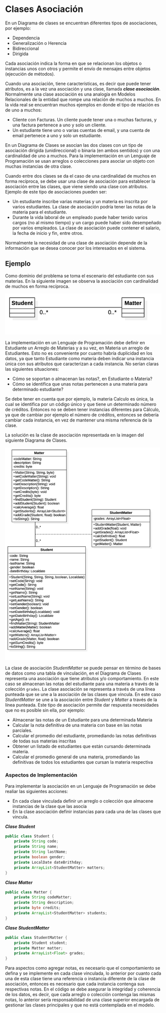 # Clases Asociación

En un Diagrama de clases se encuentran diferentes tipos de asociaciones, por ejemplo:

- Dependencia
- Generalización o Herencia
- Bidireccional
- Dirigida

Cada asociación indica la forma en que se relacionan los objetos o instancias unos con otros y permite el envío de mensajes entre objetos (ejecución de métodos).

Cuando una asociación, tiene características, es decir que puede tener atributos, es a la vez una asociación y una clase, llamada ___clase asociación___. Normalmente una clase asociación es una analogía en Modelos Relacionales de la entidad que rompe una relación de muchos a muchos. En la vida real se encuentran muchos ejemplos en donde el tipo de relación es de uno a muchos:

- Cliente con Facturas. Un cliente puede tener una o muchas facturas, y una factura pertenece a uno y solo un cliente.
- Un estudiante tiene uno o varias cuentas de email, y una cuenta de email pertenece a uno y solo un estudiante.

En un Diagrama de Clases se asocian las dos clases con un tipo de asociación dirigida (unidireccional) o binaria (en ambos sentidos) y con una cardinalidad de uno a muchos. Para la implementación en un Lenguaje de Programación se usan arreglos o colecciones para asociar un objeto con muchas instancias de otra clase.

Cuando entre dos clases se da el caso de una cardinalidad de muchos en forma recíproca, se debe usar una clase de asociación para establecer la asociación entre las clases, que viene siendo una clase con atributos. Ejemplo de este tipo de asociaciones pueden ser:

- Un estudiante inscribe varias materias y un materia es inscrita por varios estudiantes.  La clase de asociación podría tener las notas de la materia para el estudiante.
- Durante la vida laboral de un empleado puede haber tenido varios cargos (no al mismo tiempo) y un cargo puede haber sido desempeñado por varios empleados. La clase de asociación puede contener el salario, la fecha de inicio y fin, entre otros.

Normalmente la necesidad de una clase de asociación depende de la información que se desea conocer por los interesados en el sistema.

## Ejemplo

Como dominio del problema se toma el escenario del estudiante con sus materias. En la siguiente imagen se observa la asociación con cardinalidad de muchos en forma recíproca. 

<img src="./resources/images/image1.png">

La implementación en un Lenguaje de Programación debe definir en Estudiante un Arreglo de Materias y a su vez, en Materia un arreglo de Estudiantes. Esto no es conveniente por cuanto habría duplicidad en los datos, ya que tanto Estudiante como materia deben indicar una instancia única con sus atributos que caracterizan a cada instancia. No serían claras las siguientes situaciones:

- Cómo se soportan o almacenan las notas?, en Estudiante o Materia?
- Cómo se identifica que unas notas pertenecen a una materia para determinado estudiante?

Se debe tener en cuenta que por ejemplo, la materia Calculo es única, la cual se identifica por un código único y que tiene un determinado número de créditos.  Entonces no se deben tener instancias diferentes para Cálculo, ya que de cambiar por ejemplo el número de créditos, entonces se debería cambiar cada instancia, en vez de mantener una misma referencia de la clase.

La solución es la clase de asociación representada en la imagen del siguiente Diagrama de Clases.

<img src="./resources/images/image2.png" width=500>

La clase de asociación _StudentMatter_ se puede pensar en término de bases de datos como una tabla de vinculación, en el Diagrama de Clases representa una asociación que tiene atributos y/o comportamiento. En este caso se almacenan las notas del estudiante para una materia a través de la colección `grades`.  La clase asociación se representa a través de una línea punteada que se une a la asociación de las clases que vincula. En este caso _StudentMatter_ se une a la asociación entre _Student_ y _Matter_ a través de la línea punteada.  Este tipo de asociación permite dar respuesta necesidades que no es posible sin ella, por ejemplo:

- Almacenar las notas de un Estudiante para una determinada Materia
- Calcular la nota definitiva de una materia con base en las notas parciales.
- Calcular el promedio del estudiante, promediando las notas definitivas de todas sus materias inscritas
- Obtener un listado de estudiantes que están cursando determinada materia.
- Calcular el promedio general de una materia, promediando las definitivas de todos los estudiantes que cursan la materia respectiva

### Aspectos de Implementación

Para implementar la asociación en un Lenguaje de Programación se debe realiar las siguientes acciones:

- En cada clase vinculada definir un arreglo o colección que almacene instancias de la clase que las asocia
- En la clase asociación definir instancias para cada una de las clases que vincula. 

___Clase Student___

```java
public class Student {
    private String code;
    private String name;
    private String lastName;
    private boolean gender;
    private LocalDate dateBrithday;
    private ArrayList<StudentMatter> matters;
}
```

___Clase Matter___

```java
public class Matter {
    private String codeMatter;
    private String description;
    private byte credits;
    private ArrayList<StudentMatter> students;
}
```

___Clase StudentMatter___

```java
public class StudentMatter {
    private Student student;
    private Matter matter;
    private ArrayList<Float> grades;
}
```

Para aspectos como agregar notas, es necesario que el comportamiento se defina y se implemente en cada clase vinculada, lo anterior por cuanto cada una de esta clase tiene una referencia o instancia diferente de la clase de asociación, entonces es necesario que cada instancia contenga sus respectivas notas. En el código se debe asegurar la integridad y coherencia de los datos, es decir, que cada arreglo o colección contenga las mismas notas, lo anterior sería responsabilidad de una clase superior encargada de gestionar las clases principales y que no está contemplada en el modelo.